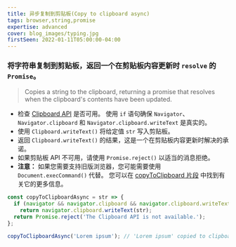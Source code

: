 ```yaml
---
title: 异步复制到剪贴板(Copy to clipboard async)
tags: browser,string,promise
expertise: advanced
cover: blog_images/typing.jpg
firstSeen: 2022-01-11T05:00:00-04:00
---
```


### 将字符串复制到剪贴板，返回一个在剪贴板内容更新时 `resolve` 的 `Promise`。
> Copies a string to the clipboard, returning a promise that resolves when the clipboard's contents have been updated.

- 检查 [Clipboard API](https://developer.mozilla.org/en-US/docs/Web/API/Clipboard_API) 是否可用。 使用 `if` 语句确保 `Navigator`、`Navigator.clipboard` 和 `Navigator.clipboard.writeText` 是真实的。
- 使用 `Clipboard.writeText()` 将给定值 `str` 写入剪贴板。
- 返回 `Clipboard.writeText()` 的结果，这是一个在剪贴板内容更新时解决的承诺。
- 如果剪贴板 API 不可用，请使用 `Promise.reject()` 以适当的消息拒绝。
- **注意：** 如果您需要支持旧版浏览器，您可能需要使用 `Document.execCommand()` 代替。 您可以在 [copyToClipboard 片段](/js/s/copy-to-clipboard) 中找到有关它的更多信息。

```js
const copyToClipboardAsync = str => {
  if (navigator && navigator.clipboard && navigator.clipboard.writeText)
    return navigator.clipboard.writeText(str);
  return Promise.reject('The Clipboard API is not available.');
};
```

```js
copyToClipboardAsync('Lorem ipsum'); // 'Lorem ipsum' copied to clipboard.
```
